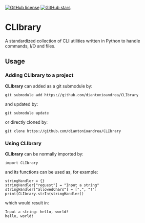 [![GitHub license](https://img.shields.io/github/license/diantonioandrea/CLIbrary)](https://github.com/diantonioandrea/CLIbrary/blob/main/LICENSE)
[![GitHub stars](https://img.shields.io/github/stars/diantonioandrea/CLIbrary)](https://github.com/diantonioandrea/CLIbrary/stargazers)

# CLIbrary

A standardized collection of CLI utilities written in Python to handle commands, I/O and files.

## Usage

### Adding CLIbrary to a project

**CLIbrary** can added as a git submodule by:

	git submodule add https://github.com/diantonioandrea/CLIbrary

and updated by:

	git submodule update

or directly cloned by:

	git clone https://github.com/diantonioandrea/CLIbrary

### Using CLIbrary

**CLIbrary** can be normally imported by:

	import CLIbrary

and its functions can be used as, for example:

	stringHandler = {}
	stringHandler["request"] = "Input a string"
	stringHandler["allowedChars"] = [",", "!"]
	print(CLIbrary.strIn(stringHandler))

which would result in:

	Input a string: hello, world!
	hello, world!
